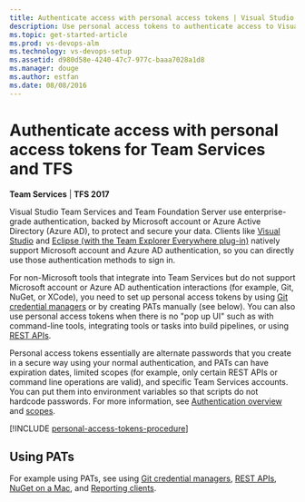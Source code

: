 ```yaml
---
title: Authenticate access with personal access tokens | Visual Studio Team Services & TFS
description: Use personal access tokens to authenticate access to Visual Studio Team Services and Team Foundation Server (TFS)
ms.topic: get-started-article
ms.prod: vs-devops-alm
ms.technology: vs-devops-setup
ms.assetid: d980d58e-4240-47c7-977c-baaa7028a1d8
ms.manager: douge
ms.author: estfan
ms.date: 08/08/2016
---
```


# Authenticate access with personal access tokens for Team Services and TFS

**Team Services** | **TFS 2017**

Visual Studio Team Services and Team Foundation Server use enterprise-grade authentication, 
backed by Microsoft account or Azure Active Directory (Azure AD), to protect and secure your data.  Clients 
like [Visual Studio](https://www.visualstudio.com/docs/setup-admin/team-services/connect-to-visual-studio-team-services#vs) and 
[Eclipse (with the Team Explorer Everywhere plug-in)](https://www.visualstudio.com/setup-admin/team-services/connect-to-visual-studio-team-services#eclipse) 
natively support Microsoft account and Azure AD authentication, so you can directly use those authentication methods 
to sign in. 

For non-Microsoft tools that integrate into Team Services but do not support Microsoft account or Azure AD authentication
interactions (for example, Git, NuGet, or XCode), you need to set up personal access tokens by using 
[Git credential managers](../../git/set-up-credential-managers.md) or by creating PATs manually (see below).  You can also use personal access tokens when there is no "pop up UI" such as with command-line tools, integrating tools or tasks into build pipelines, or using  [REST APIs](../../integrate/get-started/rest/basics.md).

Personal access tokens essentially are alternate passwords that you create in a secure way using your normal authentication, 
and PATs can have expiration dates, limited scopes (for example, only certain REST APIs or command line operations are valid), 
and specific Team Services accounts.  You can put them into environment variables so that scripts do not hardcode 
passwords.  For more information, see [Authentication overview](../../git/auth-overview.md) and  [scopes](../../integrate/get-started/authentication/oauth.md#scopes).

[!INCLUDE [personal-access-tokens-procedure](../../git/_shared/personal-access-tokens.md)]

## Using PATs

For example using PATs, see using [Git credential managers](../../git/set-up-credential-managers.md), [REST APIs](../../integrate/get-started/rest/basics.md), [NuGet on a Mac](../../package/nuget/consume.md#mac-os), and 
[Reporting clients](../../report/analytics/client-authentication-options.md#enter-credentials-within-a-client).
